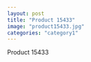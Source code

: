 ```yaml
---
layout: post
title: "Product 15433"
image: "product15433.jpg"
categories: "category1"
---
```

Product 15433
